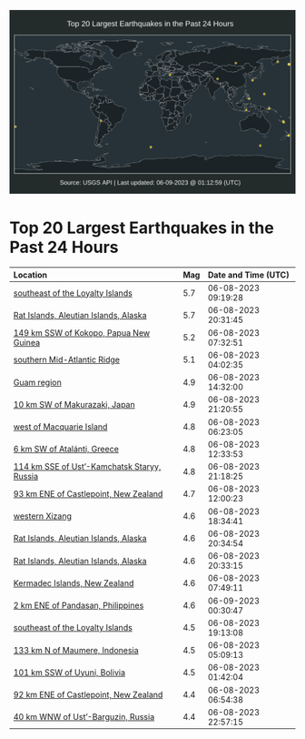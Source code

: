 ![Map](./map.png)

# Top 20 Largest Earthquakes in the Past 24 Hours

| Location | Mag | Date and Time (UTC) |
|:---|:---|:---|
| [southeast of the Loyalty Islands](https://earthquake.usgs.gov/earthquakes/eventpage/us7000k73m) | 5.7 | 06-08-2023 09:19:28 |
| [Rat Islands, Aleutian Islands, Alaska](https://earthquake.usgs.gov/earthquakes/eventpage/us7000k782) | 5.7 | 06-08-2023 20:31:45 |
| [149 km SSW of Kokopo, Papua New Guinea](https://earthquake.usgs.gov/earthquakes/eventpage/us7000k72g) | 5.2 | 06-08-2023 07:32:51 |
| [southern Mid-Atlantic Ridge](https://earthquake.usgs.gov/earthquakes/eventpage/us7000k71w) | 5.1 | 06-08-2023 04:02:35 |
| [Guam region](https://earthquake.usgs.gov/earthquakes/eventpage/us7000k754) | 4.9 | 06-08-2023 14:32:00 |
| [10 km SW of Makurazaki, Japan](https://earthquake.usgs.gov/earthquakes/eventpage/us7000k78h) | 4.9 | 06-08-2023 21:20:55 |
| [west of Macquarie Island](https://earthquake.usgs.gov/earthquakes/eventpage/us7000k72a) | 4.8 | 06-08-2023 06:23:05 |
| [6 km SW of Atalánti, Greece](https://earthquake.usgs.gov/earthquakes/eventpage/us7000k74e) | 4.8 | 06-08-2023 12:33:53 |
| [114 km SSE of Ust’-Kamchatsk Staryy, Russia](https://earthquake.usgs.gov/earthquakes/eventpage/us7000k78g) | 4.8 | 06-08-2023 21:18:25 |
| [93 km ENE of Castlepoint, New Zealand](https://earthquake.usgs.gov/earthquakes/eventpage/us7000k745) | 4.7 | 06-08-2023 12:00:23 |
| [western Xizang](https://earthquake.usgs.gov/earthquakes/eventpage/us7000k76x) | 4.6 | 06-08-2023 18:34:41 |
| [Rat Islands, Aleutian Islands, Alaska](https://earthquake.usgs.gov/earthquakes/eventpage/us7000k78d) | 4.6 | 06-08-2023 20:34:54 |
| [Rat Islands, Aleutian Islands, Alaska](https://earthquake.usgs.gov/earthquakes/eventpage/us7000k788) | 4.6 | 06-08-2023 20:33:15 |
| [Kermadec Islands, New Zealand](https://earthquake.usgs.gov/earthquakes/eventpage/us7000k72k) | 4.6 | 06-08-2023 07:49:11 |
| [2 km ENE of Pandasan, Philippines](https://earthquake.usgs.gov/earthquakes/eventpage/us7000k79m) | 4.6 | 06-09-2023 00:30:47 |
| [southeast of the Loyalty Islands](https://earthquake.usgs.gov/earthquakes/eventpage/us7000k781) | 4.5 | 06-08-2023 19:13:08 |
| [133 km N of Maumere, Indonesia](https://earthquake.usgs.gov/earthquakes/eventpage/us7000k720) | 4.5 | 06-08-2023 05:09:13 |
| [101 km SSW of Uyuni, Bolivia](https://earthquake.usgs.gov/earthquakes/eventpage/us7000k71i) | 4.5 | 06-08-2023 01:42:04 |
| [92 km ENE of Castlepoint, New Zealand](https://earthquake.usgs.gov/earthquakes/eventpage/us7000k72d) | 4.4 | 06-08-2023 06:54:38 |
| [40 km WNW of Ust’-Barguzin, Russia](https://earthquake.usgs.gov/earthquakes/eventpage/us7000k78z) | 4.4 | 06-08-2023 22:57:15 |
